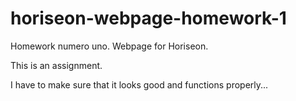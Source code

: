# horiseon-webpage-homework-1
Homework numero uno. Webpage for Horiseon.

This is an assignment.

I have to make sure that it looks good and functions properly...
